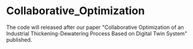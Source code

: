 # Collaborative_Optimization

The code will released after our paper "Collaborative Optimization of an Industrial Thickening-Dewatering Process Based on Digital Twin System" published.
